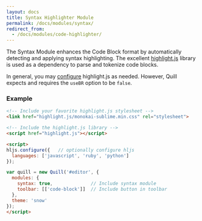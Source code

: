 ```yaml
---
layout: docs
title: Syntax Highlighter Module
permalink: /docs/modules/syntax/
redirect_from:
  - /docs/modules/code-highlighter/
---
```


The Syntax Module enhances the Code Block format by automatically detecting and applying syntax highlighting. The excellent [highlight.js](https://highlightjs.org/) library is used as a dependency to parse and tokenize code blocks.

In general, you may [configure](https://highlightjs.readthedocs.io/en/latest/api.html#configure-options) highlight.js as needed. However, Quill expects and requires the `useBR` option to be `false`.


### Example

```html
<!-- Include your favorite highlight.js stylesheet -->
<link href="highlight.js/monokai-sublime.min.css" rel="stylesheet">

<!-- Include the highlight.js library -->
<script href="highlight.js"></script>

<script>
hljs.configure({   // optionally configure hljs
  languages: ['javascript', 'ruby', 'python']
});

var quill = new Quill('#editor', {
  modules: {
    syntax: true,              // Include syntax module
    toolbar: [['code-block']]  // Include button in toolbar
  },
  theme: 'snow'
});
</script>
```
